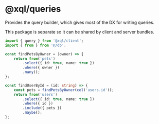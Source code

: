# @xql/queries

Provides the query builder, which gives most of the DX for writing queries.

This package is separate so it can be shared by client and server bundles.

```ts
import { query } from '@xql/client';
import { from } from '@/db';

const findPetsByOwner = (owner) => {
    return from('pets')
        .select({ id: true, name: true })
        .where({ owner })
        .many();
};

const findUserById = (id: string) => {
    const pets = findPetsByOwner(col('users.id'));
    return from('users')
        .select({ id: true, name: true })
        .where({ id })
        .include({ pets })
        .maybe();
};
```
